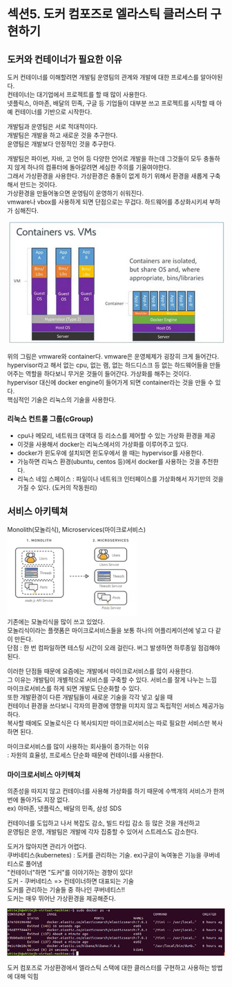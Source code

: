 # 섹션5. 도커 컴포즈로 엘라스틱 클러스터 구현하기
## 도커와 컨테이너가 필요한 이유
도커 컨테이너를 이해할려면 개발팀 운영팀의 관계와 개발에 대한 프로세스를 알아야된다.   
컨테이너는 대기업에서 프로젝트를 할 때 많이 사용한다.  
넷플릭스, 아마존, 배달의 민족, 구글 등 기업들이 대부분 쓰고 프로젝트를 시작할 때 아예 컨테이너를 기반으로 시작한다.

개발팀과 운영팀은 서로 적대적이다.  
개발팀은 개발을 하고 새로운 것을 추구한다.  
운영팀은 개발보다 안정적인 것을 추구한다.  
  
개발팀은 파이썬, 자바, 고 언어 등 다양한 언어로 개발을 하는데 그것들이 모두 충돌하지 않게 하나의 컴퓨터에 돌아갈려면 세심한 주의를 기울여야한다.  
그래서 가상환경을 사용한다. 가상환경은 충돌이 없게 하기 위해서 환경을 새롭게 구축해서 만드는 것이다.  
가상환경을 만들어놓으면 운영팀이 운영하기 쉬워진다.  
vmware나 vbox를 사용하게 되면 단점으로는 무겁다. 하드웨어를 추상화시키셔 부하가 심해진다. 

![service](./img/vmcontainer.png)

위의 그림은 vmware와 container다.
vmware은 운영체제가 굉장히 크게 들어간다.  
hypervisor라고 해서 없는 cpu, 없는 램, 없는 하드디스크 등 없는 하드웨어들을 만들어주는 역할을 하다보니 무거운 것들이 들어간다. 가상화를 해주는 것이다.  
hypervisor 대신에 docker engine이 들어가게 되면 container라는 것을 만들 수 있다.  
핵심적인 기술은 리눅스의 기술을 사용한다.  

### 리눅스 컨트롤 그룹(cGroup)
- cpu나 메모리, 네트워크 대역대 등 리소스를 제어할 수 있는 가상화 환경을 제공
- 이것을 사용해서 docker는 리눅스에서의 가상화를 이루어주고 있다.
- docker가 윈도우에 설치되면 윈도우에서 쓸 때는 hypervisor를 사용한다.
- 가능하면 리눅스 환경(ubuntu, centos 등)에서 docker를 사용하는 것을 추천한다.
- 리눅스 네임 스페이스 : 파일이나 네트워크 인터페이스를 가상화해서 자기만의 것을 가질 수 있다. (도커의 작동원리)

## 서비스 아키텍쳐
Monolith(모놀리식), Microservices(마이크로서비스)   
![service](./img/service.png)   
기존에는 모놀리식을 많이 쓰고 있었다.   
모놀리식이라는 플랫폼은 마이크로서비스들을 보통 하나의 어플리케이션에 넣고 다 같이 만든다.  
단점 : 한 번 컴파일하면 테스팅 시간이 오래 걸린다. 버그 발생하면 하루종일 점검해야 된다.

이러한 단점들 때문에 요즘에는 개발에서 마이크로서비스를 많이 사용한다.   
그 이유는 개발팀이 개별적으로 서비스를 구축할 수 있다. 서비스를 잘게 나누는 느낌   
마이크로서비스를 하게 되면 개발도 단순화할 수 있다.   
또한 개발환경이 다른 개발팀들이 새로운 기술을 각각 넣고 싶을 때  
컨테이너 환경을 쓰다보니 각자의 환경에 영향을 미치지 않고 독립적인 서비스 제공가능하다.   
복사할 때에도 모놀로식은 다 복사되지만 마이크로서비스는 따로 필요한 서비스만 복사하면 된다.

마이크로서비스를 많이 사용하는 회사들이 증가하는 이유   
: 자원의 효율성, 프로세스 단순화 때문에 컨테이너를 사용한다.   

### 마이크로서비스 아키텍쳐
의존성을 따지지 않고 컨테이너를 사용해 가상화를 하기 때문에 수백개의 서비스가 한꺼번에 돌아가도 지장 없다.   
ex) 아마존, 넷플릭스, 배달의 민족, 삼성 SDS

컨테이너를 도입하고 나서 복잡도 감소, 빌드 타입 감소 등 많은 것을 개선하고  
운영팀은 운영, 개발팀은 개발에 각자 집중할 수 있어서 스트레스도 감소한다.

도커가 많아지면 관리가 어렵다.   
쿠버네티스(kubernetes) : 도커를 관리하는 기술. ex)구글이 녹여놓은 기능을 쿠버네티스로 풀어냄   
"컨테이너"하면 "도커"를 이야기하는 경향이 있다!   
도커 - 쿠버네티스 => 컨테이너하면 대표되는 기술   
도커를 관리하는 기술들 중 하나인 쿠버네티스!!   
도커는 매우 뛰어난 가상환경을 제공해준다.

![11](./img/11.png)  

도커 컴포즈로 가상환경에서 엘라스틱 스택에 대한 클러스터를 구현하고 사용하는 방법에 대해 익힘


